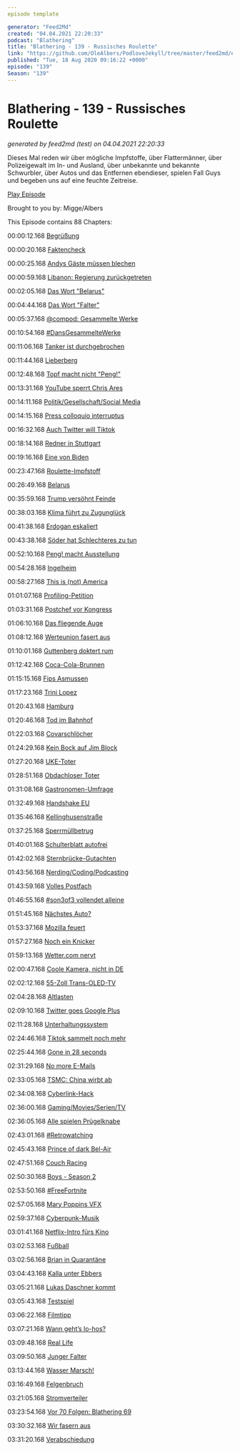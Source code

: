 ```yaml
---
episode template

generator: "Feed2Md"
created: "04.04.2021 22:20:33"
podcast: "Blathering"
title: "Blathering - 139 - Russisches Roulette"
link: "https://github.com/OleAlbers/PodloveJekyll/tree/master/feed2md/example/export/seasons/5/2020/8/Blathering___139___Russisches_Roulette.md"
published: "Tue, 18 Aug 2020 09:16:22 +0000"
episode: "139"
Season: "139"
---
```


# Blathering - 139 - Russisches Roulette
_generated by feed2md (test) on 04.04.2021 22:20:33_

Dieses Mal reden wir über mögliche Impfstoffe, über Flattermänner, über Polizeigewalt im In- und Ausland, über unbekannte und bekannte Schwurbler, über Autos und das Entfernen ebendieser, spielen Fall Guys und begeben uns auf eine feuchte Zeitreise.

[Play Episode](https://www.blathering.de/podlove/file/1309/s/feed/c/mp3/blathering_139.mp3)

Brought to you by: Migge/Albers

This Episode contains 88 Chapters:


00:00:12.168 [Begrüßung]()

00:00:20.168 [Faktencheck]()

00:00:25.168 [Andys Gäste müssen blechen](https://hamburg1.de/nachrichten/45868/Nach_umstrittenem_Umtrunk_des_Innensenators.html)

00:00:59.168 [Libanon: Regierung zurückgetreten](https://www.deutschlandfunk.de/libanon-regierung-wurde-offenbar-vor-moeglicher-explosion.1939.de.html?drn:news_id=1160598)

00:02:05.168 [Das Wort "Belarus"](https://de.wikipedia.org/wiki/Wei%C3%9Frussland#Name)

00:04:44.168 [Das Wort "Falter"](https://de.wikipedia.org/wiki/Schmetterlinge#Herkunft_des_Namens)

00:05:37.168 [@compod: Gesammelte Werke](https://twitter.com/search?q=(from%3Acompod)%20(%40blathering_pod)%20until%3A2020-08-18%20since%3A2020-08-011&src=typed_query&f=live)

00:10:54.168 [#DansGesammelteWerke](https://twitter.com/search?q=(from%3Aevildanwallace)%20(%40blathering_pod)%20until%3A2020-08-18%20since%3A2020-08-011&src=typed_query&f=live)

00:11:06.168 [Tanker ist durchgebrochen](https://time.com/5879872/ship-oil-spill-mauritius/)

00:11:44.168 [Lieberberg](https://www.tz.de/stars/neuer-judenstern-lieberberg-distanziert-sich-naidoo-5935572.html)

00:12:48.168 [Topf macht nicht "Peng!"](https://twitter.com/DontDegradeDebs/status/1283781909764608006)

00:13:31.168 [YouTube sperrt Chris Ares](https://twitter.com/heiseonline/status/1294184767173402624)

00:14:11.168 [Politik/Gesellschaft/Social Media]()

00:14:15.168 [Press colloquio interruptus](https://www.t-online.de/nachrichten/ausland/usa/id_88375880/schuesse-vor-weissem-haus-donald-trump-bricht-pressekonferenz-ab.html)

00:16:32.168 [Auch Twitter will Tiktok](https://www.zdnet.de/88382071/bericht-auch-twitter-an-uebernahme-von-tiktok-interessiert/)

00:18:14.168 [Redner in Stuttgart](https://twitter.com/AnonNewsDE/status/1293177993968271362)

00:19:16.168 [Eine von Biden](https://www.spiegel.de/politik/ausland/kamala-harris-und-joe-biden-die-frau-die-ihm-nicht-schadet-a-61f74017-a4fe-4215-b093-9441d3779eaf)

00:23:47.168 [Roulette-Impfstoff](https://www.tagesschau.de/ausland/russland-impfstoff-107.html)

00:26:49.168 [Belarus](https://twitter.com/BFreeTheatre/status/1294672163056877568)

00:35:59.168 [Trump versöhnt Feinde](https://www.tagesschau.de/ausland/uae-israel-101.html)

00:38:03.168 [Klima führt zu Zugunglück](https://www.tagesschau.de/ausland/schottland-zugunglueck-101.html)

00:41:38.168 [Erdogan eskaliert](https://www.tagesschau.de/ausland/bodenschaetze-mittelmeer-eu-tuerkei-erdogan-101.html)

00:43:38.168 [Söder hat Schlechteres zu tun](https://www.deutschlandfunk.de/der-tag-infiziert-und-nicht-informiert.3415.de.html?dram:article_id=482276)

00:52:10.168 [Peng! macht Ausstellung](https://twitter.com/marteimer/status/1294248796906496002)

00:54:28.168 [Ingelheim](https://demosanitaeter.com/ueber-100-verletzte-bei-protesten-gegen-naziaufmarsch/)

00:58:27.168 [This is (not) America](https://pluspora.com/posts/4199148)

01:01:07.168 [Profiling-Petition](https://epetitionen.bundestag.de/petitionen/_2020/_07/_06/Petition_113349.$$$.a.u.html)

01:03:31.168 [Postchef vor Kongress](https://www.tagesschau.de/ausland/usa-pelosi-rueckruf-103.html)

01:06:10.168 [Das fliegende Auge](https://twitter.com/bpol_pir/status/1293834363789082624)

01:08:12.168 [Werteunion fasert aus](https://www.t-online.de/nachrichten/deutschland/parteien/id_88409592/werteunion-landesvorstaende-treten-aus.html)

01:10:01.168 [Guttenberg doktert rum](https://www.spiegel.de/politik/deutschland/karl-theodor-zu-guttenberg-fuenf-fragen-zur-neuen-doktorarbeit-a-7634e15b-f4b7-422d-a737-8ab1d4e0be8a)

01:12:42.168 [Coca-Cola-Brunnen](https://www.tagesschau.de/inland/tagesthemen-mittendrin-cocacolabrunnen-101.html)

01:15:15.168 [Fips Asmussen](https://de.wikipedia.org/wiki/Fips_Asmussen)

01:17:23.168 [Trini Lopez](https://de.wikipedia.org/wiki/Trini_Lopez)

01:20:43.168 [Hamburg]()

01:20:46.168 [Tod im Bahnhof](https://www.t-online.de/region/hamburg/news/id_88377640/hamburg-s-bahn-fahrer-findet-toten-auf-gleis-im-hauptbahnhof-.html)

01:22:03.168 [Covarschlöcher](https://www.ndr.de/fernsehen/sendungen/hamburg_journal/Querdenker-demonstrieren-gegen-Corona-Regeln,hamj98876.html)

01:24:29.168 [Kein Bock auf Jim Block](https://twitter.com/stammtischphilo/status/1295074969265766401)

01:27:20.168 [UKE-Toter](https://taz.de/Patient-stirbt-nach-Zwangsmassnahmen/!5702144/)

01:28:51.168 [Obdachloser Toter](https://www.hinzundkunzt.de/durchs-hilfsraster-gefallen/)

01:31:08.168 [Gastronomen-Umfrage](https://hamburg1.de/nachrichten/45841/Dreiviertel_der_Gastro_Betreiber_vor_dem_Aus.html)

01:32:49.168 [Handshake EU](https://twitter.com/Handshake_EU/status/1281629209899798529)

01:35:46.168 [Kellinghusenstraße](https://twitter.com/hochbahn/status/1294196889768927233)

01:37:25.168 [Sperrmüllbetrug](https://www.ndr.de/fernsehen/sendungen/hamburg_journal/Firmen-tricksen-Sperrmuell-Kunden-aus,hamj98828.html)

01:40:01.168 [Schulterblatt autofrei](https://hamburg1.de/nachrichten/45863/Autofreies_Schulterblatt.html)

01:42:02.168 [Sternbrücke-Gutachten](https://www.ndr.de/nachrichten/hamburg/Gutachten-Sternbruecke-soll-deutlich-laenger-halten,sternbruecke136.html)

01:43:56.168 [Nerding/Coding/Podcasting]()

01:43:59.168 [Volles Postfach](https://twitter.com/tmigge/status/1293099926147096576)

01:46:55.168 [#son3of3 vollendet alleine](https://twitter.com/tmigge/status/1293644210311237633)

01:51:45.168 [Nächstes Auto?](https://de.motor1.com/news/438222/hyundai-grundet-submarke-ioniq/)

01:53:37.168 [Mozilla feuert](https://www.golem.de/news/mozilla-250-mitarbeiter-verlieren-ihren-job-2008-150198.html)

01:57:27.168 [Noch ein Knicker](https://www.zdnet.de/88382118/microsofts-android-smartphone-surface-duo-kommt-im-september-fuer-1399-dollar/)

01:59:13.168 [Wetter.com nervt](https://twitter.com/stammtischphilo/status/1293858182629068800)

02:00:47.168 [Coole Kamera, nicht in DE](https://www.zdnet.de/88382124/dxo-mark-xiaomi-mi-10-ultra-haengt-huawei-samsung-und-apple-ab/)

02:02:12.168 [55-Zoll Trans-OLED-TV](https://www.golem.de/news/fernseher-xiaomis-durchsichtiger-tv-soll-erster-fuer-massenmarkt-sein-2008-150206.html)

02:04:28.168 [Altlasten](https://twitter.com/tmigge/status/1293478163062939648)

02:09:10.168 [Twitter goes Google Plus](https://help.twitter.com/de/using-twitter/twitter-conversations#controls)

02:11:28.168 [Unterhaltungssystem](https://twitter.com/tmigge/status/1294707953480740866)

02:24:46.168 [Tiktok sammelt noch mehr](https://www.golem.de/news/bytedance-tiktok-hat-unerlaubt-geraete-adressen-gesammelt-2008-150212.html)

02:25:44.168 [Gone in 28 seconds](https://www.youtube.com/watch?v=NSuaUok-wTY)

02:31:29.168 [No more E-Mails](https://www.socialmediatoday.com/news/youtube-will-stop-sending-email-notifications-to-alert-channel-subscribers/583258/)

02:33:05.168 [TSMC: China wirbt ab](https://www.golem.de/news/prozessoren-chinesische-chiphersteller-werben-von-tsmc-und-anderen-ab-2008-150234.html)

02:34:08.168 [Cyberlink-Hack](https://twitter.com/stammtischphilo/status/1293919637638275073)

02:36:00.168 [Gaming/Movies/Serien/TV]()

02:36:05.168 [Alle spielen Prügelknabe](https://polyneux.de/2020/08/11/sens-kunterbunte-fortress/)

02:43:01.168 [#Retrowatching](https://twitter.com/stammtischphilo/status/1293281165743394816)

02:45:43.168 [Prince of dark Bel-Air](https://www.spiegel.de/kultur/will-smith-duestere-neuauflage-der-serie-prinz-von-bel-air-geplant-a-011c561b-e1b6-4877-bc0e-ff4418335664)

02:47:51.168 [Couch Racing](https://twitter.com/stammtischphilo/status/1293233612981239815)

02:50:30.168 [Boys - Season 2](https://twitter.com/stammtischphilo/status/1293318241914368002)

02:53:50.168 [#FreeFortnite](https://blog.koehntopp.info/2020/08/14/eli5-epic-vs-apple-and-google.html)

02:57:05.168 [Mary Poppins VFX](https://www.youtube.com/watch?v=0I03N885QGU)

02:59:37.168 [Cyberpunk-Musik](https://twitter.com/stammtischphilo/status/1293079328713056256)

03:01:41.168 [Netflix-Intro fürs Kino](https://www.golem.de/news/hollywood-hans-zimmer-hat-fuer-netflix-ein-neues-intro-komponiert-2008-150260.html)

03:02:53.168 [Fußball]()

03:02:56.168 [Brian in Quarantäne](https://www.t-online.de/sport/fussball/id_88375520/corona-schock-in-der-3-liga-1-fc-magdeburg-muss-in-quarantaene.html)

03:04:43.168 [Kalla unter Ebbers](https://twitter.com/fcstpauli/status/1293465684576436225)

03:05:21.168 [Lukas Daschner kommt](https://www.fcstpauli.com/news/der-fc-st-pauli-verpflichtet-lukas-daschner/)

03:05:43.168 [Testspiel](https://twitter.com/fcstpauli/status/1294676246958346242)

03:06:22.168 [Filmtipp](https://www.fcstpauli.com/news/vom-abstiegskandidaten-zum-aufsteiger-die-sensations-saison-2000-2001/)

03:07:21.168 [Wann geht’s lo-hos?](https://www.hfv.de/artikel/hfv-praesident-fischer-bittet-den-hamburger-senat-um-trainings-und-spielerlaubnis-fuer-seine-vereine-ab-20-august/)

03:09:48.168 [Real Life]()

03:09:50.168 [Junger Falter](https://twitter.com/tmigge/status/1293583807472427009)

03:13:44.168 [Wasser Marsch!](https://twitter.com/stammtischphilo/status/1294597832813535238)

03:16:49.168 [Felgenbruch](https://twitter.com/tmigge/status/1293598893423329281)

03:21:05.168 [Stromverteiler](https://twitter.com/stammtischphilo/status/1294253737293291521)

03:23:54.168 [Vor 70 Folgen: Blathering 69](https://www.blathering.de/2019/02/blathering-069-a-special-place-in-hell/)

03:30:32.168 [Wir fasern aus]()

03:31:20.168 [Verabschiedung]()


